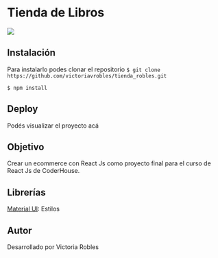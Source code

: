 # Tienda de Libros

![](name-of-giphy.gif)

## Instalación
Para instalarlo podes clonar el repositorio
`$ git clone https://github.com/victoriavrobles/tienda_robles.git`

`$ npm install`

## Deploy
Podés visualizar el proyecto acá

## Objetivo
Crear un ecommerce con React Js como proyecto final para el curso de React Js de CoderHouse.

## Librerías
[Material UI](https://mui.com/): Estilos

## Autor
Desarrollado por Victoria Robles